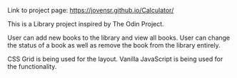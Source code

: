 Link to project page: https://jovensr.github.io/Calculator/

This is a Library project inspired by The Odin Project.

User can add new books to the library and view all books. User can change the status of a book as well as remove the book from the library entirely.

CSS Grid is being used for the layout. Vanilla JavaScript is being used for the functionality.